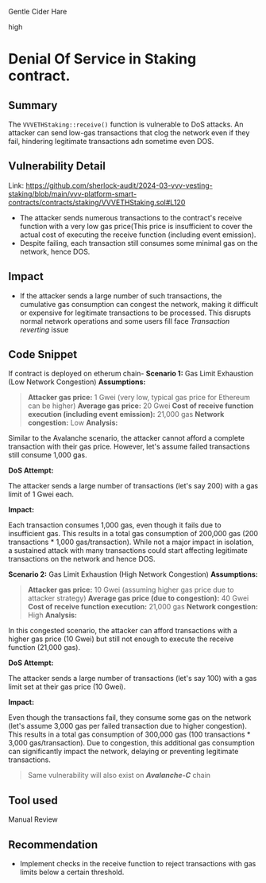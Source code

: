 Gentle Cider Hare

high

# Denial Of Service in Staking contract.

## Summary
The `VVVETHStaking::receive()` function is vulnerable to DoS attacks. An attacker can send low-gas transactions that clog the network even if they fail, hindering legitimate transactions adn sometime even DOS.

## Vulnerability Detail
Link: https://github.com/sherlock-audit/2024-03-vvv-vesting-staking/blob/main/vvv-platform-smart-contracts/contracts/staking/VVVETHStaking.sol#L120
-  The attacker sends numerous transactions to the contract's receive function with a very low gas price(This price is insufficient to cover the actual cost of executing the receive function (including event emission).
-  Despite failing, each transaction still consumes some minimal gas on the network, hence DOS.

## Impact
-  If the attacker sends a large number of such transactions, the cumulative gas consumption can congest the network, making it difficult or expensive for legitimate transactions to be processed. This disrupts normal network operations and some users fill face *_Transaction reverting_* issue

## Code Snippet
If contract is deployed on etherum chain- 
**Scenario 1:** Gas Limit Exhaustion (Low Network Congestion)
**Assumptions:**

> **Attacker gas price:** 1 Gwei (very low, typical gas price for Ethereum can be higher)
> **Average gas price:** 20 Gwei
> **Cost of receive function execution (including event emission):** 21,000 gas
> **Network congestion:** Low
**Analysis:**

Similar to the Avalanche scenario, the attacker cannot afford a complete transaction with their gas price. However, let's assume failed transactions still consume 1,000 gas.

**DoS Attempt:**

The attacker sends a large number of transactions (let's say 200) with a gas limit of 1 Gwei each.

**Impact:**

Each transaction consumes 1,000 gas, even though it fails due to insufficient gas.
This results in a total gas consumption of 200,000 gas (200 transactions * 1,000 gas/transaction).
While not a major impact in isolation, a sustained attack with many transactions could start affecting legitimate transactions on the network and hence DOS.

**Scenario 2:** Gas Limit Exhaustion (High Network Congestion)
**Assumptions:**

> **Attacker gas price:** 10 Gwei (assuming higher gas price due to attacker strategy)
> **Average gas price (due to congestion):** 40 Gwei
> **Cost of receive function execution:** 21,000 gas
> **Network congestion:** High
> **Analysis:**

In this congested scenario, the attacker can afford transactions with a higher gas price (10 Gwei) but still not enough to execute the receive function (21,000 gas).

**DoS Attempt:**

The attacker sends a large number of transactions (let's say 100) with a gas limit set at their gas price (10 Gwei).

**Impact:**

Even though the transactions fail, they consume some gas on the network (let's assume 3,000 gas per failed transaction due to higher congestion).
This results in a total gas consumption of 300,000 gas (100 transactions * 3,000 gas/transaction).
Due to congestion, this additional gas consumption can significantly impact the network, delaying or preventing legitimate transactions.
> Same vulnerability will also exist on **_Avalanche-C_** chain
## Tool used

Manual Review

## Recommendation
-  Implement checks in the receive function to reject transactions with gas limits below a certain threshold.
